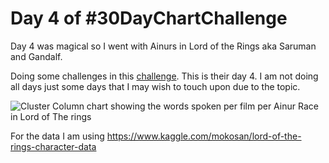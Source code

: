 # Day 4 of #30DayChartChallenge 


Day 4 was magical so I went with Ainurs in Lord of the Rings aka Saruman and Gandalf. 

Doing some challenges in this [challenge](https://github.com/Z3tt/30DayChartChallenge_Collection2021). This is their day 4. I am not doing all days just some days that I may wish to touch upon due to the topic. 

![Cluster Column chart showing the words spoken per film per Ainur Race in Lord of The rings ](https://github.com/jezzaayt/magical-lotr/blob/main/clustercolumn%20Ainurs.png)


For the data I am using https://www.kaggle.com/mokosan/lord-of-the-rings-character-data  
